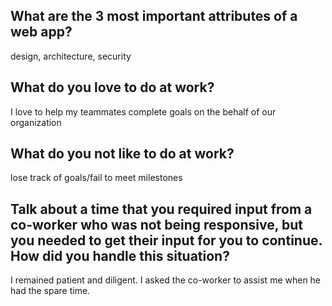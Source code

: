 ## What are the 3 most important attributes of a web app?
design, architecture, security


## What do you love to do at work?
I love to help my teammates complete goals on the behalf of our organization


## What do you not like to do at work?
lose track of goals/fail to meet milestones


## Talk about a time that you required input from a co-worker who was not being responsive, but you needed to get their input for you to continue. How did you handle this situation?
I remained patient and diligent. I asked the co-worker to assist me when he had the spare time.

